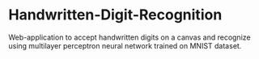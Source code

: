 # Handwritten-Digit-Recognition
Web-application to accept handwritten digits on a canvas and recognize using multilayer perceptron neural network trained on MNIST dataset.
